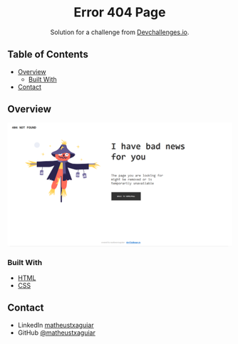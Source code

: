 <!-- Please update value in the {}  -->

<h1 align="center">Error 404 Page</h1>

<div align="center">
   Solution for a challenge from  <a href="http://devchallenges.io" target="_blank">Devchallenges.io</a>.
</div>


<!-- TABLE OF CONTENTS -->

## Table of Contents

- [Overview](#overview)
  - [Built With](#built-with)
- [Contact](#contact)

<!-- OVERVIEW -->

## Overview

![screenshot](https://github.com/matheustxaguiar/404-page/blob/main/tela-final.png)

### Built With

<!-- Build Wit:.-->

- [HTML](https://www.w3.org/html/)
- [CSS](https://www.css.org/)

## Contact

- LinkedIn [matheustxaguiar](https://www.linkedin.com/in/matheus-aguiar-7b20a1160/})
- GitHub [@matheustxaguiar](https://github.com/matheustxaguiar})
